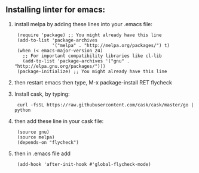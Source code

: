 ## Installing linter for emacs:

1. install melpa by adding these lines into your .emacs file:
	
		(require 'package) ;; You might already have this line
		(add-to-list 'package-archives
		             '("melpa" . "http://melpa.org/packages/") t)
		(when (< emacs-major-version 24)
		  ;; For important compatibility libraries like cl-lib
		  (add-to-list 'package-archives '("gnu" . "http://elpa.gnu.org/packages/")))
		(package-initialize) ;; You might already have this line


2. then restart emacs then type, M-x package-install RET flycheck

3. Install cask, by typing: 

		curl -fsSL https://raw.githubusercontent.com/cask/cask/master/go | python

4. then add these line in your cask file:

		(source gnu)
		(source melpa)
		(depends-on "flycheck")

5. then in .emacs file add

		(add-hook 'after-init-hook #'global-flycheck-mode)

